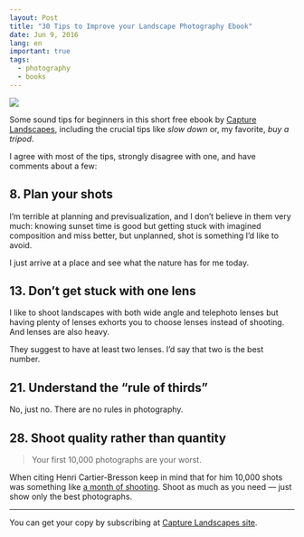 ```yaml
---
layout: Post
title: "30 Tips to Improve your Landscape Photography Ebook"
date: Jun 9, 2016
lang: en
important: true
tags:
  - photography
  - books
---
```


[![](/images/blog/capturelandscapes.jpg)](http://www.capturelandscapes.com/)

Some sound tips for beginners in this short free ebook by [Capture Landscapes](http://www.capturelandscapes.com/), including the crucial tips like *slow down* or, my favorite, *buy a tripod*.

I agree with most of the tips, strongly disagree with one, and have comments about a few:

## 8. Plan your shots

I’m terrible at planning and previsualization, and I don’t believe in them very much: knowing sunset time is good but getting stuck with imagined composition and miss better, but unplanned, shot is something I’d like to avoid.

I just arrive at a place and see what the nature has for me today.

## 13. Don’t get stuck with one lens

I like to shoot landscapes with both wide angle and telephoto lenses but having plenty of lenses exhorts you to choose lenses instead of shooting. And lenses are also heavy.

They suggest to have at least two lenses. I’d say that two is the best number.

## 21. Understand the “rule of thirds”

No, just no. There are no rules in photography.

## 28. Shoot quality rather than quantity

> Your first 10,000 photographs are your worst.

When citing Henri Cartier-Bresson keep in mind that for him 10,000 shots was something like [a month of shooting](http://erickimphotography.com/blog/2014/05/23/debunking-the-myth-of-the-decisive-moment/). Shoot as much as you need — just show only the best photographs.

***

You can get your copy by subscribing at [Capture Landscapes site](http://www.capturelandscapes.com/).

